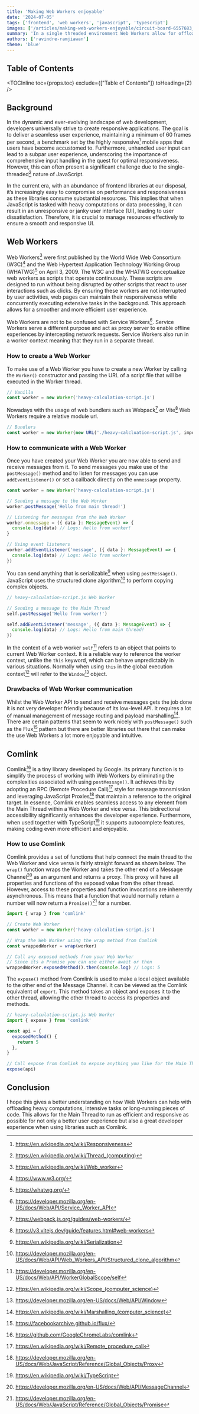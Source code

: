 ```yaml
---
title: 'Making Web Workers enjoyable'
date: '2024-07-05'
tags: ['frontend', 'web workers', 'javascript', 'typescript']
images: ['/articles/making-web-workers-enjoyable/circuit-board-6557683_1280.jpg']
summary: 'In a single threaded environment Web Workers allow for offloading intensive tasks to keep the main thread free and responsive.'
authors: ['ravindre-ramjiawan']
theme: 'blue'
---
```


## Table of Contents

<TOCInline toc={props.toc} exclude={["Table of Contents"]} toHeading={2} />

## Background

In the dynamic and ever-evolving landscape of web development, developers universally strive to create responsive applications.
The goal is to deliver a seamless user experience, maintaining a minimum of 60 frames per second, a benchmark set by the highly responsive[^1] mobile apps that users have become accustomed to.
Furthermore, unhandled user input can lead to a subpar user experience, underscoring the importance of comprehensive input handling in the quest for optimal responsiveness.
However, this can often present a significant challenge due to the single-threaded[^2] nature of JavaScript.

In the current era, with an abundance of frontend libraries at our disposal, it’s increasingly easy to compromise on performance and responsiveness as these libraries consume substantial resources.
This implies that when JavaScript is tasked with heavy computations or data processing, it can result in an unresponsive or janky user interface (UI), leading to user dissatisfaction.
Therefore, it is crucial to manage resources effectively to ensure a smooth and responsive UI.

## Web Workers

Web Workers[^3] were first published by the World Wide Web Consortium (W3C)[^17] and the Web Hypertext Application Technology Working Group (WHATWG)[^18] on April 3, 2009.
The W3C and the WHATWG conceptualize web workers as scripts that operate continuously.
These scripts are designed to run without being disrupted by other scripts that react to user interactions such as clicks.
By ensuring these workers are not interrupted by user activities, web pages can maintain their responsiveness while concurrently executing extensive tasks in the background.
This approach allows for a smoother and more efficient user experience.

Web Workers are not to be confused with Service Workers[^19]. Service Workers serve a different purpose and act as proxy server to enable offline experiences by intercepting network requests.
Service Workers also run in a worker context meaning that they run in a separate thread.

### How to create a Web Worker

To make use of a Web Worker you have to create a new Worker by calling the `Worker()` constructor and passing the URL of a script file that will be executed in the Worker thread.

```typescript
// Vanilla
const worker = new Worker('heavy-calculation-script.js')
```

Nowadays with the usage of web bundlers such as Webpack[^4] or Vite[^5] Web Workers require a relative module url.

```typescript
// Bundlers
const worker = new Worker(new URL('./heavy-calcluation-script.js', import.meta.url))
```

### How to communicate with a Web Worker

Once you have created your Web Worker you are now able to send and receive messages from it.
To send messages you make use of the `postMessage()` method and to listen for messages you can use `addEventListener()` or set a callback directly on the `onmessage` property.

```typescript
const worker = new Worker('heavy-calculation-script.js')

// Sending a message to the Web Worker
worker.postMessage('Hello from main thread!')

// Listening for messages from the Web Worker
worker.onmessage = ({ data }: MessageEvent) => {
  console.log(data) // Logs: Hello from worker!
}

// Using event listeners
worker.addEventListener('message', ({ data }: MessageEvent) => {
  console.log(data) // Logs: Hello from worker!
})
```

You can send anything that is serializable[^6] when using `postMessage()`. JavaScript uses the structured clone algorithm[^7] to perform copying complex objects.

```typescript
// heavy-calculation-script.js Web Worker

// Sending a message to the Main Thread
self.postMessage('Hello from worker!')

self.addEventListener('message', ({ data }: MessageEvent) => {
  console.log(data) // Logs: Hello from main thread!
})
```

In the context of a web worker `self`[^8] refers to an object that points to current Web Worker context. It is a reliable way to reference the worker context, unlike the `this` keyword, which can behave unpredictably in various situations.
Normally when using `this` in the global execution context[^9] will refer to the `Window`[^10] object.

### Drawbacks of Web Worker communication

Whilst the Web Worker API to send and receive messages gets the job done it is not very developer friendly because of its low-level API.
It requires a lot of manual management of message routing and payload marshalling[^11].
There are certain patterns that seem to work nicely with `postMessage()` such as the Flux[^12] pattern but there are better libraries out there that can make the use Web Workers a lot more enjoyable and intuitive.

## Comlink

Comlink[^13] is a tiny library developed by Google. Its primary function is to simplify the process of working with Web Workers by eliminating the complexities associated with using `postMessage()`.
It achieves this by adopting an RPC (Remote Procedure Call)[^14] style for message transmission and leveraging JavaScript Proxies[^15] that maintain a reference to the original target.
In essence, Comlink enables seamless access to any element from the Main Thread within a Web Worker and vice versa.
This bidirectional accessibility significantly enhances the developer experience.
Furthermore, when used together with TypeScript[^16] it supports autocomplete features, making coding even more efficient and enjoyable.

### How to use Comlink

Comlink provides a set of functions that help connect the main thread to the Web Worker and vice versa is fairly straight forward as shown below.
The `wrap()` function wraps the Worker and takes the other end of a Message Channel[^21] as an argument and returns a proxy.
This proxy will have all properties and functions of the exposed value from the other thread.
However, access to these properties and function invocations are inherently asynchronous.
This means that a function that would normally return a number will now return a `Promise()`[^20] for a number.

```typescript
import { wrap } from 'comlink'

// Create Web Worker
const worker = new Worker('heavy-calculation-script.js')

// Wrap the Web Worker using the wrap method from Comlink
const wrappedWorker = wrap(worker)

// Call any exposed methods from your Web Worker
// Since its a Promise you can use either await or then
wrappedWorker.exposedMethod().then(console.log) // Logs: 5
```

The `expose()` method from Comlink is used to make a local object available to the other end of the Message Channel.
It can be viewed as the Comlink equivalent of `export`. This method takes an object and exposes it to the other thread, allowing the other thread to access its properties and methods.

```typescript
// heavy-calculation-script.js Web Worker
import { expose } from 'comlink'

const api = {
  exposedMethod() {
    return 5
  },
}

// Call expose from Comlink to expose anything you like for the Main Thread to have access to
expose(api)
```

## Conclusion

I hope this gives a better understanding on how Web Workers can help with offloading heavy computations, intensive tasks or long-running pieces of code.
This allows for the Main Thread to run as efficient and responsive as possible for not only a better user experience but also a great developer experience when using libraries such as Comlink.

[^1]: https://en.wikipedia.org/wiki/Responsiveness
[^2]: https://en.wikipedia.org/wiki/Thread_(computing)
[^3]: https://en.wikipedia.org/wiki/Web_worker
[^4]: https://webpack.js.org/guides/web-workers/
[^5]: https://v3.vitejs.dev/guide/features.html#web-workers
[^6]: https://en.wikipedia.org/wiki/Serialization
[^7]: https://developer.mozilla.org/en-US/docs/Web/API/Web_Workers_API/Structured_clone_algorithm
[^8]: https://developer.mozilla.org/en-US/docs/Web/API/WorkerGlobalScope/self
[^9]: https://en.wikipedia.org/wiki/Scope_(computer_science)
[^10]: https://developer.mozilla.org/en-US/docs/Web/API/Window
[^11]: https://en.wikipedia.org/wiki/Marshalling_(computer_science)
[^12]: https://facebookarchive.github.io/flux/
[^13]: https://github.com/GoogleChromeLabs/comlink
[^14]: https://en.wikipedia.org/wiki/Remote_procedure_call
[^15]: https://developer.mozilla.org/en-US/docs/Web/JavaScript/Reference/Global_Objects/Proxy
[^16]: https://en.wikipedia.org/wiki/TypeScript
[^17]: https://www.w3.org/
[^18]: https://whatwg.org/
[^19]: https://developer.mozilla.org/en-US/docs/Web/API/Service_Worker_API
[^20]: https://developer.mozilla.org/en-US/docs/Web/JavaScript/Reference/Global_Objects/Promise
[^21]: https://developer.mozilla.org/en-US/docs/Web/API/MessageChannel
